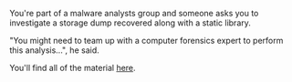 You're part of a malware analysts group and someone asks you to investigate a
storage dump recovered along with a static library.

"You might need to team up with a computer forensics expert to perform this analysis...", he said.

You'll find all of the material [here](https://static.ctf.insecurity-insa.fr/4f44b0118806de17474dd221243d31cc9fbc9a7c.tar.gz).
